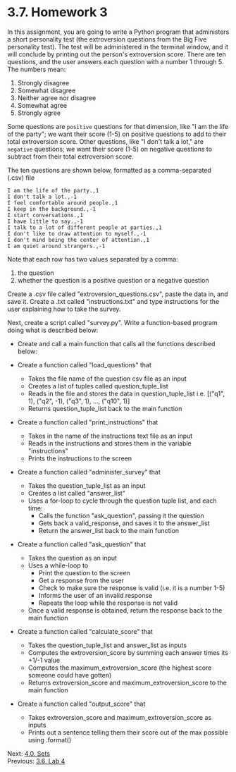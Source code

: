 # 3.7. Homework 3

In this assignment, you are going to write a Python program that administers a short personality test (the extroversion 
questions from the Big Five personality test). The test will be administered in the terminal window, and it will 
conclude by printing out the person's extroversion score. There are ten questions, and the user answers each 
question with a number 1 through 5. The numbers mean:
1) Strongly disagree
2) Somewhat disagree
3) Neither agree nor disagree
4) Somewhat agree
5) Strongly agree

Some questions are `positive` questions for that dimension, like "I am the life of the party"; we want 
their score (1-5) on positive questions to add to their total extroversion score. Other questions, like "I don't 
talk a lot," are `negative` questions; we want their score (1-5) on negative questions to subtract from their total 
extroversion score.

The ten questions are shown below, formatted as a comma-separated (.csv) file
```csv
I am the life of the party.,1
I don't talk a lot.,-1
I feel comfortable around people.,1
I keep in the background.,-1
I start conversations.,1
I have little to say.,-1
I talk to a lot of different people at parties.,1
I don't like to draw attention to myself.,-1
I don't mind being the center of attention.,1
I am quiet around strangers.,-1
```
Note that each row has two values separated by a comma: 
1) the question
2) whether the question is a positive question or a negative question

Create a .csv file called "extroversion_questions.csv", paste the data in, and save it.
Create a .txt called "instructions.txt" and type instructions for the user explaining how to take the survey.

Next, create a script called "survey.py". 
Write a function-based program doing what is described below:

- Create and call a main function that calls all the functions described below:

- Create a function called "load_questions" that
    - Takes the file name of the question csv file as an input
    - Creates a list of tuples called question_tuple_list
    - Reads in the file and stores the data in question_tuple_list
        i.e. [("q1", 1), ("q2", -1), ("q3", 1), ..., ("q10", 1)]
    - Returns question_tuple_list back to the main function

 - Create a function called "print_instructions" that
    - Takes in the name of the instructions text file as an input
    - Reads in the instructions and stores them in the variable "instructions"
    - Prints the instructions to the screen

 - Create a function called "administer_survey" that
    - Takes the question_tuple_list as an input
    - Creates a list called "answer_list"
    - Uses a for-loop to cycle through the question tuple list, and each time:
        - Calls the function "ask_question", passing it the question
        - Gets back a valid_response, and saves it to the answer_list
        - Return the answer_list back to the main function

 - Create a function called "ask_question" that
    - Takes the question as an input
    - Uses a while-loop to
        - Print the question to the screen
        - Get a response from the user
        - Check to make sure the response is valid (i.e. it is a number 1-5)
        - Informs the user of an invalid response
        - Repeats the loop while the response is not valid
    - Once a valid response is obtained, return the response back to the main function
	
 - Create a function called "calculate_score" that
    - Takes the question_tuple_list and answer_list as inputs
    - Computes the extroversion_score by summing each answer times its +1/-1 value
    - Computes the maximum_extroversion_score (the highest score someone could have gotten)
    - Returns extroversion_score and maximum_extroversion_score to the main function

- Create a function called "output_score" that
    - Takes extroversion_score and maximum_extroversion_score as inputs
    - Prints out a sentence telling them their score out of the max possible using .format()

Next: [4.0. Sets](../CH04/4.0.%20Sets.md)<br>
Previous: [3.6. Lab 4](3.6.%20Lab%203.md)
